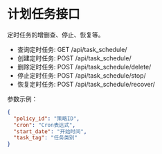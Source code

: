 # 计划任务接口

定时任务的增删查、停止、恢复等。

- 查询定时任务: GET /api/task_schedule/
- 创建定时任务: POST /api/task_schedule/
- 删除定时任务: POST /api/task_schedule/delete/
- 停止定时任务: POST /api/task_schedule/stop/
- 恢复定时任务: POST /api/task_schedule/recover/

参数示例：
```json
{
  "policy_id": "策略ID",
  "cron": "Cron表达式",
  "start_date": "开始时间",
  "task_tag": "任务类别"
}
```
